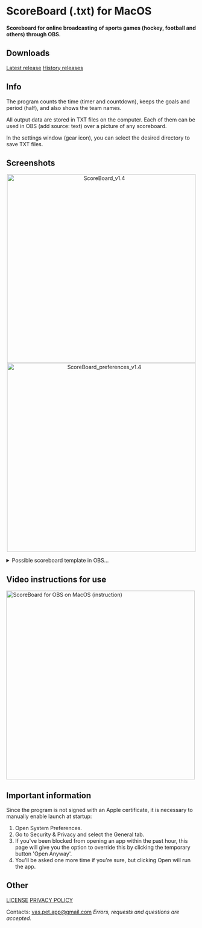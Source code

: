 # ScoreBoard (.txt) for MacOS
**Scoreboard for online broadcasting of sports games (hockey, football and others) through OBS.**

## Downloads
[Latest release](https://github.com/kopsap4ik/ScoreBoard/releases/latest)
[History releases](https://github.com/kopsap4ik/ScoreBoard/releases)

## Info
The program counts the time (timer and countdown), keeps the goals and period (half), and also shows the team names.

All output data are stored in TXT files on the computer. Each of them can be used in OBS (add source: text) over a picture of any scoreboard.

In the settings window (gear icon), you can select the desired directory to save TXT files.
## Screenshots

<p align="center">
  <img width="500" alt="ScoreBoard_v1.4" src="https://user-images.githubusercontent.com/61139898/118131360-1ed55400-b407-11eb-8da0-6728311ebccd.png">
  <img width="500" alt="ScoreBoard_preferences_v1.4" src="https://user-images.githubusercontent.com/61139898/118131539-52b07980-b407-11eb-844b-d49a909adfb1.png">
</p>

<details>
<summary>Possible scoreboard template in OBS...</summary>
  <img src="https://user-images.githubusercontent.com/61139898/91486208-9af92d00-e8b4-11ea-9844-2f80877b539b.jpg" alt="Scoreboard in OBS">
</details>

## Video instructions for use
  [<img width="500" alt="ScoreBoard for OBS on MacOS (instruction)" src="https://user-images.githubusercontent.com/61139898/118147118-eee27c80-b417-11eb-8874-7b7e5a660840.png">](https://youtu.be/dHj56FIE2ng "ScoreBoard for OBS on MacOS (instruction)")

## Important information
Since the program is not signed with an Apple certificate, it is necessary to manually enable launch at startup:
1. Open System Preferences.
2. Go to Security & Privacy and select the General tab.
3. If you've been blocked from opening an app within the past hour, this page will give you the option to override this by clicking the temporary button 'Open Anyway'.
4. You'll be asked one more time if you're sure, but clicking Open will run the app.

## Other
[LICENSE](https://github.com/kopsap4ik/ScoreBoard/blob/master/LICENSE)
[PRIVACY POLICY](https://github.com/kopsap4ik/ScoreBoard/blob/master/PRIVACY_POLICY.md)

Contacts: [vas.pet.app@gmail.com](mailto:vas.pet.app@gmail.com)
*Errors, requests and questions are accepted.*
